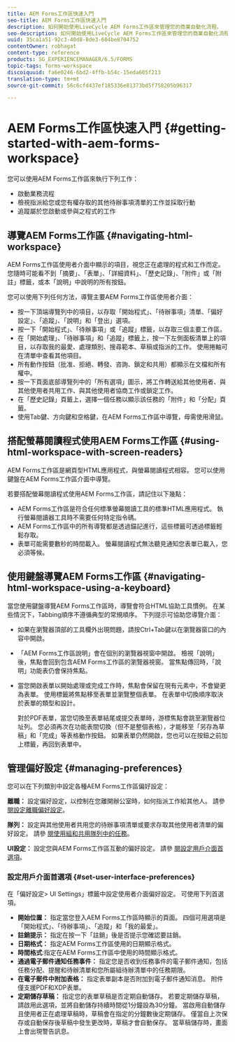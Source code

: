 ```yaml
---
title: AEM Forms工作區快速入門
seo-title: AEM Forms工作區快速入門
description: 如何開始使用LiveCycle AEM Forms工作區來管理您的商業自動化流程。
seo-description: 如何開始使用LiveCycle AEM Forms工作區來管理您的商業自動化流程。
uuid: 35ca1a51-92c3-40d8-8de3-604be8704752
contentOwner: robhagat
content-type: reference
products: SG_EXPERIENCEMANAGER/6.5/FORMS
topic-tags: forms-workspace
discoiquuid: fa6e0246-6bd2-4ffb-b54c-15eda605f213
translation-type: tm+mt
source-git-commit: 56c6cfd437ef185336e81373bd5f758205b96317

---
```



# AEM Forms工作區快速入門 {#getting-started-with-aem-forms-workspace}

您可以使用AEM Forms工作區來執行下列工作：

* 啟動業務流程
* 檢視指派給您或您有權存取的其他待辦事項清單的工作並採取行動
* 追蹤屬於您啟動或參與之程式的工作

## 導覽AEM Forms工作區 {#navigating-html-workspace}

AEM Forms工作區使用者介面中顯示的項目，視您正在處理的程式和工作而定。 您隨時可能看不到「摘要」、「表單」、「詳細資料」、「歷史記錄」、「附件」或「附註」標籤，或本「說明」中說明的所有按鈕。

您可以使用下列任何方法，導覽主要AEM Forms工作區使用者介面：

* 按一下頂端導覽列中的項目，以存取「開始程式」、「待辦事項」清單、「偏好設定」、「追蹤」、「說明」和「登出」選項。
* 按一下「開始程式」、「待辦事項」或「追蹤」標籤，以存取三個主要工作區。
* 在「開始處理」、「待辦事項」和「追蹤」標籤上，按一下左側面板清單上的項目，以存取我的最愛、處理類別、搜尋範本、草稿或指派的工作。 使用捲軸可在清單中查看其他項目。
* 所有動作按鈕（批准、拒絕、轉發、咨詢、鎖定和共用）都顯示在文檔和所有權中。
* 按一下頁面底部導覽列中的「所有選項」圖示，將工作轉送給其他使用者、與其他使用者共用工作、與其他使用者協商工作或鎖定工作。
* 在「歷史記錄」頁籤上，選擇一個任務以顯示該任務的「附件」和「分配」頁籤。
* 使用Tab鍵、方向鍵和空格鍵，在AEM Forms工作區中導覽，毋需使用滑鼠。

## 搭配螢幕閱讀程式使用AEM Forms工作區 {#using-html-workspace-with-screen-readers}

AEM Forms工作區是網頁型HTML應用程式，與螢幕閱讀程式相容。 您可以使用鍵盤在AEM Forms工作區介面中導覽。

若要搭配螢幕閱讀程式使用AEM Forms工作區，請記住以下幾點：

* AEM Forms工作區是符合任何標準螢幕閱讀工具的標準HTML應用程式。 執行螢幕閱讀器工具時不需要任何特定指令碼。
* AEM Forms工作區中的所有導覽都是透過錨記進行，這些標籤可透過標籤輕鬆存取。
* 表單可能需要數秒的時間載入。 螢幕閱讀程式無法聽見通知您表單已載入，您必須等候。

## 使用鍵盤導覽AEM Forms工作區 {#navigating-html-workspace-using-a-keyboard}

當您使用鍵盤導覽AEM Forms工作區時，導覽會符合HTML協助工具慣例。 在某些情況下，Tabbing順序不遵循典型的常規順序。 下列提示可協助您導覽介面：

* 如果在瀏覽器頂部的工具欄外出現問題，請按Ctrl+Tab鍵以在瀏覽器窗口的內容中開啟。
* 「AEM Forms工作區說明」會在個別的瀏覽器視窗中開啟。 檢視「說明」後，焦點會回到包含AEM Forms工作區的瀏覽器視窗。 當焦點傳回時，「說明」功能表仍會保持焦點。
* 當您開啟表單以開始處理或完成工作時，焦點會保留在現有元素中，不會變更為表單。 使用標籤將焦點移至表單並瀏覽整個表單。 在表單中切換順序取決於表單的類型和設計。

   對於PDF表單，當您切換至表單結尾或提交表單時，游標焦點會跳至瀏覽器位址列。 您必須再次在功能表間切換（但不是整個表格），才能移至「另存為草稿」和「完成」等表格動作按鈕。 如果表單仍然開啟，您也可以在按鈕之前加上標籤，再回到表單中。

## 管理偏好設定 {#managing-preferences}

您可以在下列類別中設定各種AEM Forms工作區偏好設定：

**離職：** 設定偏好設定，以控制在您離開辦公室時，如何指派工作給其他人。 請參 [閱設定離職偏好設定](/help/forms/using/todo-lists.md#main-pars-heading-22)。

**隊列：** 設定與其他使用者共用您的待辦事項清單或要求存取其他使用者清單的偏好設定。 請參 [閱使用組和共用隊列中的任務](/help/forms/using/todo-lists.md#main-pars-heading-19)。

**UI設定：** 設定您與AEM Forms工作區互動的偏好設定。 請參 [閱設定用戶介面首選項](/help/forms/using/getting-started-livecycle-html-workspace.md#main-pars-heading-5)。

### 設定用戶介面首選項 {#set-user-interface-preferences}

在「偏好設定> UI Settings」標籤中設定使用者介面偏好設定。 可使用下列首選項。

* **開始位置：** 指定當您登入AEM Forms工作區時顯示的頁面。 四個可用選項是「開始程式」、「待辦事項」、「追蹤」和「我的最愛」。
* **註銷提示：** 指定在按一下「註銷」後是否提示您確認要註銷。
* **日期格式：** 指定AEM Forms工作區使用的日期顯示格式。
* **時間格式**:指定在AEM Forms工作區中使用的時間顯示格式。
* **通過電子郵件通知任務事件：** 指定您是否收到任務事件的電子郵件通知，包括任務分配、提醒和待辦清單和您所屬組待辦清單中的任務期限。
* **在電子郵件中附加表格：** 指定表單副本是否附加到電子郵件通知消息。 附件僅支援PDF和XDP表單。
* **定期儲存草稿：** 指定您的表單草稿是否定期自動儲存。 若要定期儲存草稿，請啟用此選項，並將自動儲存持續時間從1分鐘設為30分鐘。 當啟用自動儲存且使用者正在處理草稿時，草稿會在指定的分鐘數後定期儲存。 僅當自上次保存或自動保存後草稿中發生更改時，草稿才會自動保存。 當草稿儲存時，畫面上會出現警告訊息。
